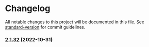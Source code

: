 # Changelog

All notable changes to this project will be documented in this file. See [standard-version](https://github.com/conventional-changelog/standard-version) for commit guidelines.

### [2.1.32](https://github.com/AmruthPillai/Reactive-Resume/compare/v3.6.8-patch-1...v2.1.32) (2022-10-31)
